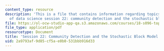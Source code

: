 ```yaml
---
content_type: resource
description: 'This is a file that contains information regarding topics in mathematics
  of data science session 22: community detection and the stochastic block model.'
file: https://ol-ocw-studio-app-qa.s3.amazonaws.com/courses/18-s096-topics-in-mathematics-of-data-science-fall-2015/2a9793af9d85cf5ae0b0531bbb916d33_MIT18_S096F15_Ses22.pdf
file_type: application/pdf
resourcetype: Document
title: 'Session 22: Community Detection and the Stochastic Block Model'
uid: 2a9793af-9d85-cf5a-e0b0-531bbb916d33
---
```


